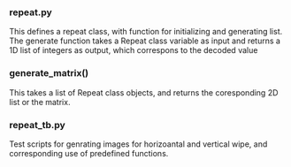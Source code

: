 
### repeat.py
This defines a repeat class, with function for initializing and generating list.
The generate function takes a Repeat class variable as input and returns a 1D list of integers as output, which correspons to the decoded value

### generate_matrix()
This takes a list of Repeat class objects, and returns the coresponding 2D list or the matrix.

### repeat_tb.py
Test scripts for genrating images for horizoantal and vertical wipe, and corresponding use of predefined functions.
